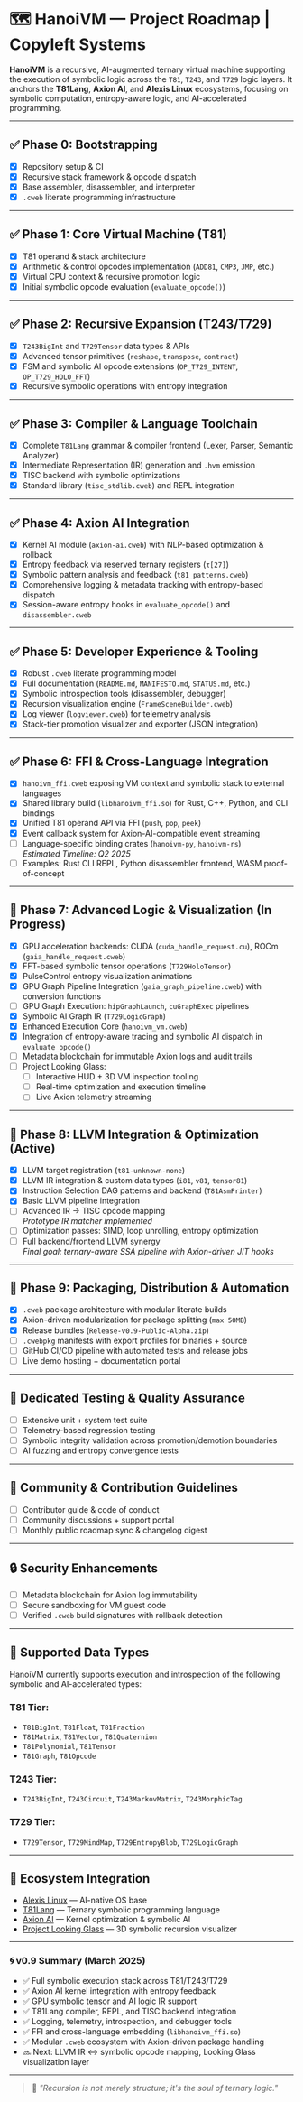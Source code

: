 # 🗺️ HanoiVM — Project Roadmap | Copyleft Systems

**HanoiVM** is a recursive, AI-augmented ternary virtual machine supporting the execution of symbolic logic across the `T81`, `T243`, and `T729` logic layers. It anchors the **T81Lang**, **Axion AI**, and **Alexis Linux** ecosystems, focusing on symbolic computation, entropy-aware logic, and AI-accelerated programming.

---

## ✅ Phase 0: Bootstrapping

- [x] Repository setup & CI
- [x] Recursive stack framework & opcode dispatch
- [x] Base assembler, disassembler, and interpreter
- [x] `.cweb` literate programming infrastructure

---

## ✅ Phase 1: Core Virtual Machine (T81)

- [x] T81 operand & stack architecture
- [x] Arithmetic & control opcodes implementation (`ADD81`, `CMP3`, `JMP`, etc.)
- [x] Virtual CPU context & recursive promotion logic
- [x] Initial symbolic opcode evaluation (`evaluate_opcode()`)

---

## ✅ Phase 2: Recursive Expansion (T243/T729)

- [x] `T243BigInt` and `T729Tensor` data types & APIs
- [x] Advanced tensor primitives (`reshape`, `transpose`, `contract`)
- [x] FSM and symbolic AI opcode extensions (`OP_T729_INTENT`, `OP_T729_HOLO_FFT`)
- [x] Recursive symbolic operations with entropy integration

---

## ✅ Phase 3: Compiler & Language Toolchain

- [x] Complete `T81Lang` grammar & compiler frontend (Lexer, Parser, Semantic Analyzer)
- [x] Intermediate Representation (IR) generation and `.hvm` emission
- [x] TISC backend with symbolic optimizations
- [x] Standard library (`tisc_stdlib.cweb`) and REPL integration

---

## ✅ Phase 4: Axion AI Integration

- [x] Kernel AI module (`axion-ai.cweb`) with NLP-based optimization & rollback
- [x] Entropy feedback via reserved ternary registers (`τ[27]`)
- [x] Symbolic pattern analysis and feedback (`t81_patterns.cweb`)
- [x] Comprehensive logging & metadata tracking with entropy-based dispatch
- [x] Session-aware entropy hooks in `evaluate_opcode()` and `disassembler.cweb`

---

## ✅ Phase 5: Developer Experience & Tooling

- [x] Robust `.cweb` literate programming model
- [x] Full documentation (`README.md`, `MANIFESTO.md`, `STATUS.md`, etc.)
- [x] Symbolic introspection tools (disassembler, debugger)
- [x] Recursion visualization engine (`FrameSceneBuilder.cweb`)
- [x] Log viewer (`logviewer.cweb`) for telemetry analysis
- [x] Stack-tier promotion visualizer and exporter (JSON integration)

---

## ✅ Phase 6: FFI & Cross-Language Integration

- [x] `hanoivm_ffi.cweb` exposing VM context and symbolic stack to external languages
- [x] Shared library build (`libhanoivm_ffi.so`) for Rust, C++, Python, and CLI bindings
- [x] Unified T81 operand API via FFI (`push`, `pop`, `peek`)
- [x] Event callback system for Axion-AI-compatible event streaming
- [ ] Language-specific binding crates (`hanoivm-py`, `hanoivm-rs`)  
  *Estimated Timeline: Q2 2025*
- [ ] Examples: Rust CLI REPL, Python disassembler frontend, WASM proof-of-concept

---

## 🔄 Phase 7: Advanced Logic & Visualization (In Progress)

- [x] GPU acceleration backends: CUDA (`cuda_handle_request.cu`), ROCm (`gaia_handle_request.cweb`)
- [x] FFT-based symbolic tensor operations (`T729HoloTensor`)
- [x] PulseControl entropy visualization animations
- [x] GPU Graph Pipeline Integration (`gaia_graph_pipeline.cweb`) with conversion functions
- [ ] GPU Graph Execution: `hipGraphLaunch`, `cuGraphExec` pipelines  
- [x] Symbolic AI Graph IR (`T729LogicGraph`)  
- [x] Enhanced Execution Core (`hanoivm_vm.cweb`)  
- [x] Integration of entropy-aware tracing and symbolic AI dispatch in `evaluate_opcode()`
- [ ] Metadata blockchain for immutable Axion logs and audit trails
- [ ] Project Looking Glass:  
  - [ ] Interactive HUD + 3D VM inspection tooling
  - [ ] Real-time optimization and execution timeline
  - [ ] Live Axion telemetry streaming

---

## 🔄 Phase 8: LLVM Integration & Optimization (Active)

- [x] LLVM target registration (`t81-unknown-none`)
- [x] LLVM IR integration & custom data types (`i81`, `v81`, `tensor81`)
- [x] Instruction Selection DAG patterns and backend (`T81AsmPrinter`)
- [x] Basic LLVM pipeline integration
- [ ] Advanced IR → TISC opcode mapping  
  *Prototype IR matcher implemented*
- [ ] Optimization passes: SIMD, loop unrolling, entropy optimization  
- [ ] Full backend/frontend LLVM synergy  
  *Final goal: ternary-aware SSA pipeline with Axion-driven JIT hooks*

---

## 🔄 Phase 9: Packaging, Distribution & Automation

- [x] `.cweb` package architecture with modular literate builds
- [x] Axion-driven modularization for package splitting (`max 50MB`)
- [x] Release bundles (`Release-v0.9-Public-Alpha.zip`)
- [ ] `.cwebpkg` manifests with export profiles for binaries + source
- [ ] GitHub CI/CD pipeline with automated tests and release jobs
- [ ] Live demo hosting + documentation portal

---

## 🔧 Dedicated Testing & Quality Assurance

- [ ] Extensive unit + system test suite
- [ ] Telemetry-based regression testing
- [ ] Symbolic integrity validation across promotion/demotion boundaries
- [ ] AI fuzzing and entropy convergence tests

---

## 👥 Community & Contribution Guidelines

- [ ] Contributor guide & code of conduct
- [ ] Community discussions + support portal
- [ ] Monthly public roadmap sync & changelog digest

---

## 🔒 Security Enhancements

- [ ] Metadata blockchain for Axion log immutability
- [ ] Secure sandboxing for VM guest code
- [ ] Verified `.cweb` build signatures with rollback detection

---

## 🧩 Supported Data Types

HanoiVM currently supports execution and introspection of the following symbolic and AI-accelerated types:

### T81 Tier:
- `T81BigInt`, `T81Float`, `T81Fraction`
- `T81Matrix`, `T81Vector`, `T81Quaternion`
- `T81Polynomial`, `T81Tensor`
- `T81Graph`, `T81Opcode`

### T243 Tier:
- `T243BigInt`, `T243Circuit`, `T243MarkovMatrix`, `T243MorphicTag`

### T729 Tier:
- `T729Tensor`, `T729MindMap`, `T729EntropyBlob`, `T729LogicGraph`

---

## 🔗 Ecosystem Integration

- [Alexis Linux](https://github.com/copyl-sys) — AI-native OS base
- [T81Lang](https://github.com/copyl-sys) — Ternary symbolic programming language
- [Axion AI](https://github.com/copyl-sys) — Kernel optimization & symbolic AI
- [Project Looking Glass](https://github.com/copyl-sys) — 3D symbolic recursion visualizer

---

### 🌀 v0.9 Summary (March 2025)

- ✅ Full symbolic execution stack across T81/T243/T729
- ✅ Axion AI kernel integration with entropy feedback
- ✅ GPU symbolic tensor and AI logic IR support
- ✅ T81Lang compiler, REPL, and TISC backend integration
- ✅ Logging, telemetry, introspection, and debugger tools
- ✅ FFI and cross-language embedding (`libhanoivm_ffi.so`)
- ✅ Modular `.cweb` ecosystem with Axion-driven package handling
- 🔜 Next: LLVM IR ↔ symbolic opcode mapping, Looking Glass visualization layer

---

> 🧠 *"Recursion is not merely structure; it's the soul of ternary logic."*
